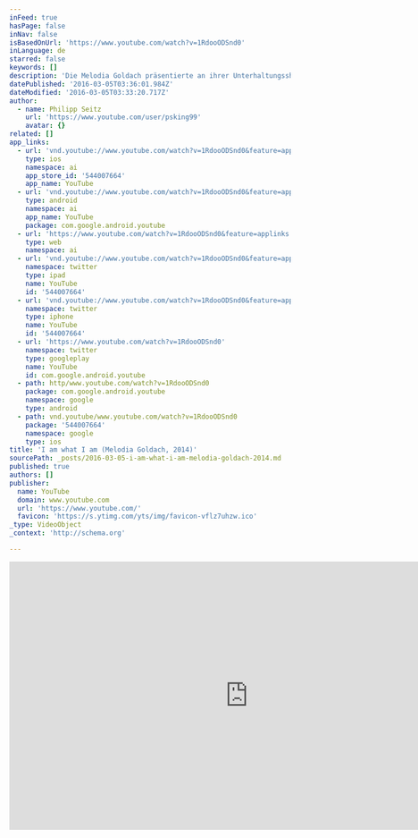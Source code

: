 ```yaml
---
inFeed: true
hasPage: false
inNav: false
isBasedOnUrl: 'https://www.youtube.com/watch?v=1RdooODSnd0'
inLanguage: de
starred: false
keywords: []
description: 'Die Melodia Goldach präsentierte an ihrer Unterhaltungsshow "Die Nacht der goldenen Musicals" diesen Titel aus dem Musical "La Cage aux Folles". Gesangllich unterstützt wurde der Musikverein dabei vom Musicalstar Brigitte Oelke.'
datePublished: '2016-03-05T03:36:01.984Z'
dateModified: '2016-03-05T03:33:20.717Z'
author:
  - name: Philipp Seitz
    url: 'https://www.youtube.com/user/psking99'
    avatar: {}
related: []
app_links:
  - url: 'vnd.youtube://www.youtube.com/watch?v=1RdooODSnd0&feature=applinks'
    type: ios
    namespace: ai
    app_store_id: '544007664'
    app_name: YouTube
  - url: 'vnd.youtube://www.youtube.com/watch?v=1RdooODSnd0&feature=applinks'
    type: android
    namespace: ai
    app_name: YouTube
    package: com.google.android.youtube
  - url: 'https://www.youtube.com/watch?v=1RdooODSnd0&feature=applinks'
    type: web
    namespace: ai
  - url: 'vnd.youtube://www.youtube.com/watch?v=1RdooODSnd0&feature=applinks'
    namespace: twitter
    type: ipad
    name: YouTube
    id: '544007664'
  - url: 'vnd.youtube://www.youtube.com/watch?v=1RdooODSnd0&feature=applinks'
    namespace: twitter
    type: iphone
    name: YouTube
    id: '544007664'
  - url: 'https://www.youtube.com/watch?v=1RdooODSnd0'
    namespace: twitter
    type: googleplay
    name: YouTube
    id: com.google.android.youtube
  - path: http/www.youtube.com/watch?v=1RdooODSnd0
    package: com.google.android.youtube
    namespace: google
    type: android
  - path: vnd.youtube/www.youtube.com/watch?v=1RdooODSnd0
    package: '544007664'
    namespace: google
    type: ios
title: 'I am what I am (Melodia Goldach, 2014)'
sourcePath: _posts/2016-03-05-i-am-what-i-am-melodia-goldach-2014.md
published: true
authors: []
publisher:
  name: YouTube
  domain: www.youtube.com
  url: 'https://www.youtube.com/'
  favicon: 'https://s.ytimg.com/yts/img/favicon-vflz7uhzw.ico'
_type: VideoObject
_context: 'http://schema.org'

---
```

<iframe src="https://cdn.embedly.com/widgets/media.html?src=https%3A%2F%2Fwww.youtube.com%2Fembed%2F1RdooODSnd0%3Ffeature%3Doembed&amp;url=https%3A%2F%2Fwww.youtube.com%2Fwatch%3Fv%3D1RdooODSnd0&amp;image=https%3A%2F%2Fi.ytimg.com%2Fvi%2F1RdooODSnd0%2Fhqdefault.jpg&amp;key=b7d04c9b404c499eba89ee7072e1c4f7&amp;type=text%2Fhtml&amp;schema=youtube" width="854" height="480" scrolling="no" frameborder="0" allowfullscreen="allowfullscreen" style=""></iframe>